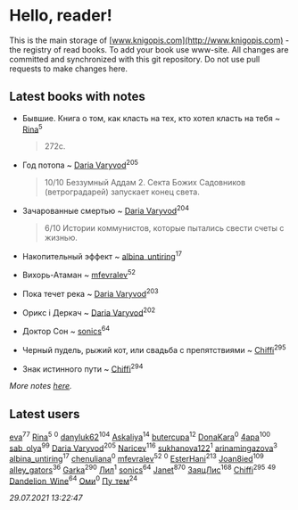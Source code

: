 # Hello, reader!
This is the main storage of [www.knigopis.com](http://www.knigopis.com) - the registry of read books.
To add your book use www-site. All changes are committed and synchronized with this git repository.
Do not use pull requests to make changes here.


## Latest books with notes
* Бывшие. Книга о том, как класть на тех, кто хотел класть на тебя ~ [Rina](users/102/102857111133378678801-google)<sup>5</sup>
    > 272с.

* Год потопа ~ [Daria Varyvod](users/829/829893410524253-facebook)<sup>205</sup>
    > 10/10 Беззумный Аддам 2. Секта Божих Садовников (ветроградарей) запускает конец света.

* Зачарованные смертью ~ [Daria Varyvod](users/829/829893410524253-facebook)<sup>204</sup>
    > 6/10 Истории коммунистов, которые пытались свести счеты с жизнью.

* Накопительный эффект ~ [albina_untiring](users/257/2579695-vkontakte)<sup>17</sup>

* Вихорь-Атаман ~ [mfevralev](users/140/140966150-vkontakte)<sup>52</sup>

* Пока течет река ~ [Daria Varyvod](users/829/829893410524253-facebook)<sup>203</sup>

* Орикс і Деркач ~ [Daria Varyvod](users/829/829893410524253-facebook)<sup>202</sup>

* Доктор Сон ~ [sonics](users/588/5880221-vkontakte)<sup>64</sup>

* Черный пудель, рыжий кот, или свадьба с препятствиями ~ [Chiffi](users/105/105831994080785626680-google)<sup>295</sup>

* Знак истинного пути ~ [Chiffi](users/105/105831994080785626680-google)<sup>294</sup>


_More notes [here](latest_books_with_notes.md)._


## Latest users
[eva](users/111/111656270551033014778-google)<sup>77</sup> 
[Rina](users/102/102857111133378678801-google)<sup>5</sup> 
[](users/165/165990417340767-facebook)<sup>0</sup> 
[danyluk62](users/374/374149854-vkontakte)<sup>104</sup> 
[Askaliya](users/326/326783541-vkontakte)<sup>14</sup> 
[butercupa](users/193/193697993-vkontakte)<sup>12</sup> 
[DonaKara](users/112/112305785450519456960-google)<sup>0</sup> 
[4apa](users/117/117392596378069249667-google)<sup>100</sup> 
[sab_olya](users/139/139338401-vkontakte)<sup>99</sup> 
[Daria Varyvod](users/829/829893410524253-facebook)<sup>205</sup> 
[Naricev](users/107/107090515204537133928-google)<sup>116</sup> 
[sukhanova122](users/674/674216608-yandex)<sup>1</sup> 
[arinamingazova](users/666/666911182-yandex)<sup>3</sup> 
[albina_untiring](users/257/2579695-vkontakte)<sup>17</sup> 
[chenuliana](users/565/565577824-yandex)<sup>0</sup> 
[mfevralev](users/140/140966150-vkontakte)<sup>52</sup> 
[](users/111/111703151104314187202-google)<sup>0</sup> 
[EsterHani](users/305/30558181-vkontakte)<sup>213</sup> 
[Joan8ied](users/240/2401650-vkontakte)<sup>109</sup> 
[alley_gators](users/199/1999517944953516923-mailru)<sup>36</sup> 
[Garka](users/115/115753719718250012620-google)<sup>290</sup> 
[Лил](users/405/4057739460942313-facebook)<sup>1</sup> 
[sonics](users/588/5880221-vkontakte)<sup>64</sup> 
[Janet](users/108/108113656204404967440-google)<sup>870</sup> 
[ЗаяцЛис](users/112/112388384595246311466-google)<sup>168</sup> 
[Chiffi](users/105/105831994080785626680-google)<sup>295</sup> 
[](users/153/1537586159620888-facebook)<sup>49</sup> 
[Dandelion_Wine](users/586/58602788-vkontakte)<sup>64</sup> 
[Оми](users/110/110990350469188914110-google)<sup>0</sup> 
[Пу_тем](users/344/3448154788585127-facebook)<sup>24</sup> 


_29.07.2021 13:22:47_
